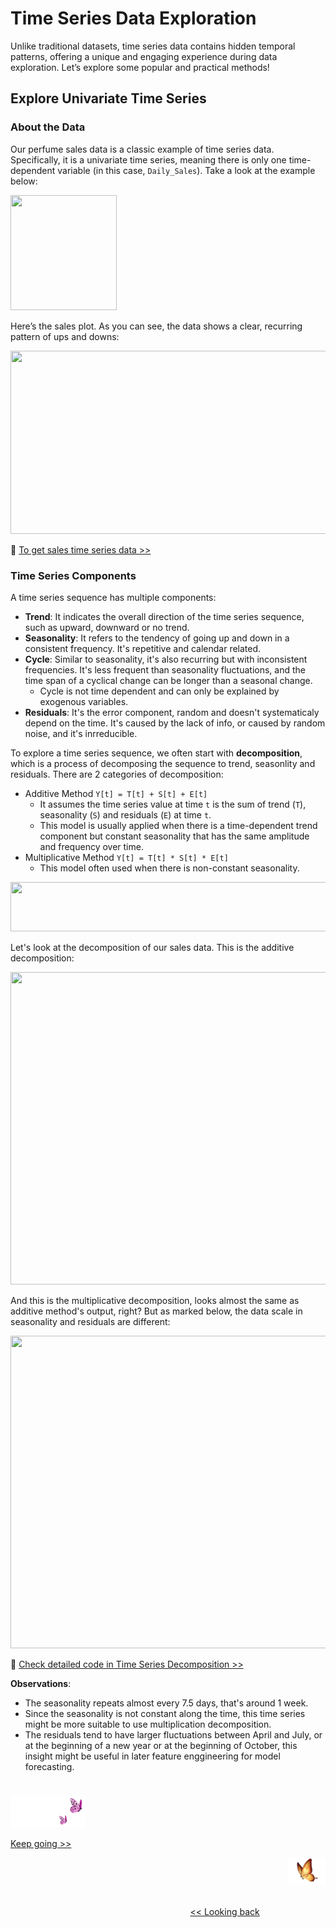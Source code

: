 # Time Series Data Exploration
Unlike traditional datasets, time series data contains hidden temporal patterns, offering a unique and engaging experience during data exploration. Let’s explore some popular and practical methods!


## Explore Univariate Time Series

### About the Data

Our perfume sales data is a classic example of time series data. Specifically, it is a univariate time series, meaning there is only one time-dependent variable (in this case, `Daily_Sales`). Take a look at the example below:

<p align="left">
<img src="https://github.com/lady-h-world/My_Garden/blob/main/images/Garden_Totem_images/data_exploration/ts_sales_exp.png" width="170" height="184" />
</p>

Here’s the sales plot. As you can see, the data shows a clear, recurring pattern of ups and downs:

<p align="left">
<img src="https://github.com/lady-h-world/My_Garden/blob/main/images/Garden_Totem_images/data_exploration/daily_sales_plot.png" width="1092" height="293" />
</p>

🌻 [To get sales time series data >>][1]


### Time Series Components

A time series sequence has multiple components:
* <b>Trend</b>: It indicates the overall direction of the time series sequence, such as upward, downward or no trend.
* <b>Seasonality</b>: It refers to the tendency of going up and down in a consistent frequency. It's repetitive and calendar related.
* <b>Cycle</b>: Similar to seasonality, it's also recurring but with inconsistent frequencies. It's less frequent than seasonality fluctuations, and the time span of a cyclical change can be longer than a seasonal change.
  * Cycle is not time dependent and can only be explained by exogenous variables.
* <b>Residuals</b>: It's the error component, random and doesn't systematicaly depend on the time. It's caused by the lack of info, or caused by random noise, and it's inrreducible.

To explore a time series sequence, we often start with <b>decomposition</b>, which is a process of decomposing the sequence to trend, seasonlity and residuals. There are 2 categories of decomposition:

* Additive Method `Y[t] = T[t] + S[t] + E[t]`
  * It assumes the time series value at time `t` is the sum of trend (`T`), seasonality (`S`) and residuals (`E`) at time `t`.
  * This model is usually applied when there is a time-dependent trend component but constant seasonality that has the same amplitude and frequency over time.
* Multiplicative Method `Y[t] = T[t] * S[t] * E[t]`
  * This model often used when there is non-constant seasonality.

<p align="left">
<img src="https://github.com/lady-h-world/My_Garden/blob/main/images/Garden_Totem_images/notes/trend_cycle.png" width="766" height="79" />
</p>

Let's look at the decomposition of our sales data. This is the additive decomposition:

<p align="left">
<img src="https://github.com/lady-h-world/My_Garden/blob/main/images/Garden_Totem_images/data_exploration/additive_dep.png" width="1116" height="500" />
</p>

And this is the multiplicative decomposition, looks almost the same as additive method's output, right? But as marked below, the data scale in seasonality and residuals are different:

<p align="left">
<img src="https://github.com/lady-h-world/My_Garden/blob/main/images/Garden_Totem_images/data_exploration/multiplicative_decomp.png" width="1116" height="500" />
</p>

🌻 [Check detailed code in Time Series Decomposition >>][2]

<b>Observations</b>:
* The seasonality repeats almost every 7.5 days, that's around 1 week.
* Since the seasonality is not constant along the time, this time series might be more suitable to use multiplication decomposition.
* The residuals tend to have larger fluctuations between April and July, or at the beginning of a new year or at the beginning of October, this insight might be useful in later feature enggineering for model forecasting.

#
<p align="left">
<img src="https://github.com/lady-h-world/My_Garden/blob/main/images/follow_us.png" width="120" height="50" />
</p>

[Keep going >>][3]

<p align="right">
<img src="https://github.com/lady-h-world/My_Garden/blob/main/images/going_back.png" width="60" height="44" />
</p>

&nbsp;&nbsp;&nbsp;&nbsp;&nbsp;&nbsp;&nbsp;&nbsp;&nbsp;&nbsp;&nbsp;&nbsp;&nbsp;&nbsp;&nbsp;&nbsp;&nbsp;&nbsp;&nbsp;&nbsp;&nbsp;&nbsp;&nbsp;&nbsp;&nbsp;&nbsp;&nbsp;&nbsp;&nbsp;&nbsp;&nbsp;&nbsp;&nbsp;&nbsp;&nbsp;&nbsp;&nbsp;&nbsp;&nbsp;&nbsp;&nbsp;&nbsp;&nbsp;&nbsp;&nbsp;&nbsp;&nbsp;&nbsp;&nbsp;&nbsp;&nbsp;&nbsp;&nbsp;&nbsp;&nbsp;&nbsp;&nbsp;&nbsp;&nbsp;&nbsp;&nbsp;&nbsp;&nbsp;&nbsp;&nbsp;&nbsp;&nbsp;&nbsp;&nbsp;&nbsp;&nbsp;&nbsp;&nbsp;&nbsp;&nbsp;&nbsp;&nbsp;&nbsp;&nbsp;&nbsp;&nbsp;&nbsp;&nbsp;&nbsp;&nbsp;&nbsp;&nbsp;&nbsp;&nbsp;&nbsp;&nbsp;&nbsp;&nbsp;&nbsp;&nbsp;&nbsp;&nbsp;&nbsp;&nbsp;&nbsp;&nbsp;&nbsp;&nbsp;&nbsp;&nbsp;&nbsp;&nbsp;&nbsp;&nbsp;&nbsp;&nbsp;&nbsp;&nbsp;&nbsp;&nbsp;&nbsp;&nbsp;&nbsp;&nbsp;&nbsp;&nbsp;&nbsp;&nbsp;&nbsp;&nbsp;&nbsp;&nbsp;&nbsp;&nbsp;&nbsp;&nbsp;&nbsp;&nbsp;&nbsp;&nbsp;&nbsp;&nbsp;&nbsp;&nbsp;&nbsp;&nbsp;&nbsp;&nbsp;&nbsp;&nbsp;&nbsp;&nbsp;&nbsp;&nbsp;&nbsp;&nbsp;&nbsp;&nbsp;&nbsp;&nbsp;&nbsp;&nbsp;&nbsp;&nbsp;&nbsp;&nbsp;&nbsp;&nbsp;&nbsp;&nbsp;&nbsp;&nbsp;&nbsp;&nbsp;&nbsp;&nbsp;&nbsp;&nbsp;&nbsp;&nbsp;&nbsp;&nbsp;&nbsp;&nbsp;&nbsp;&nbsp;&nbsp;&nbsp;&nbsp;&nbsp;&nbsp;&nbsp;&nbsp;&nbsp;&nbsp;&nbsp;&nbsp;&nbsp;&nbsp;&nbsp;&nbsp;&nbsp;&nbsp;&nbsp;&nbsp;&nbsp;[<< Looking back][4]
 
[1]:https://github.com/lady-h-world/My_Garden/blob/main/code/crystal_ball/data_collector/generate_sales.ipynb
[2]:https://github.com/lady-h-world/My_Garden/blob/main/code/yinyang/past_ts_exploration.ipynb
[3]:https://github.com/lady-h-world/My_Garden/blob/main/reading_pages/YinYang/ts2.md
[4]:https://github.com/lady-h-world/My_Garden/blob/main/reading_pages/YinYang/garden_totem.md
